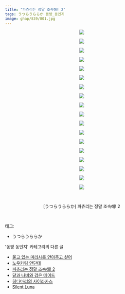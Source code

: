 ```yaml
---
title: "파츄리는 정말 조숙해! 2"
tags: うつらうららか 동방_동인지
image: ghap/839/001.jpg
---
```

<div class="article">
<p style="text-align: center; clear: none; float: none;"><img src="{{ site.nasurl }}/ghap/839/001.jpg"/></p>
<p style="text-align: center; clear: none; float: none;"><img src="{{ site.nasurl }}/ghap/839/002.jpg"/></p>
<p style="text-align: center; clear: none; float: none;"><img src="{{ site.nasurl }}/ghap/839/003.jpg"/></p>
<p style="text-align: center; clear: none; float: none;"><img src="{{ site.nasurl }}/ghap/839/004.jpg"/></p>
<p style="text-align: center; clear: none; float: none;"><img src="{{ site.nasurl }}/ghap/839/005.jpg"/></p>
<p style="text-align: center; clear: none; float: none;"><img src="{{ site.nasurl }}/ghap/839/006.jpg"/></p>
<p style="text-align: center; clear: none; float: none;"><img src="{{ site.nasurl }}/ghap/839/007.jpg"/></p>
<p style="text-align: center; clear: none; float: none;"><img src="{{ site.nasurl }}/ghap/839/008.jpg"/></p>
<p style="text-align: center; clear: none; float: none;"><img src="{{ site.nasurl }}/ghap/839/009.jpg"/></p>
<p style="text-align: center; clear: none; float: none;"><img src="{{ site.nasurl }}/ghap/839/010.jpg"/></p>
<p style="text-align: center; clear: none; float: none;"><img src="{{ site.nasurl }}/ghap/839/011.jpg"/></p>
<p style="text-align: center; clear: none; float: none;"><img src="{{ site.nasurl }}/ghap/839/012.jpg"/></p>
<p style="text-align: center; clear: none; float: none;"><img src="{{ site.nasurl }}/ghap/839/013.jpg"/></p>
<p style="text-align: center; clear: none; float: none;"><img src="{{ site.nasurl }}/ghap/839/014.jpg"/></p>
<p style="text-align: center; clear: none; float: none;"><img src="{{ site.nasurl }}/ghap/839/015.jpg"/></p>
<p style="text-align: center; clear: none; float: none;"><img src="{{ site.nasurl }}/ghap/839/016.jpg"/></p>
<p style="text-align: center; clear: none; float: none;"><img src="{{ site.nasurl }}/ghap/839/017.jpg"/></p>
<p style="text-align: center; clear: none; float: none;"><img src="{{ site.nasurl }}/ghap/839/018.jpg"/></p>
<p style="text-align: center; clear: none; float: none;"><br/></p>
<p style="text-align: center; clear: none; float: none;">[うつらうららか] 파츄리는 정말 조숙해! 2</p>
<p><br/></p>
</div><div class="tagTrail">
<p>태그: </p>
<ul>
<li>うつらうららか</li>
</ul>
</div><div class="another">
<p>'동방 동인지' 카테고리의 다른 글</p>
<ul>
<li><a href="/2016-07-14-ghap_841">울고 있는 마리사를 안아주고 싶어</a></li>
<li><a href="/2016-07-14-ghap_840">노우카링 안단테</a></li>
<li><a href="/2016-07-13-ghap_839">파츄리는 정말 조숙해! 2</a></li>
<li><a href="/2016-07-13-ghap_838">달과 나비와 검은 메이드</a></li>
<li><a href="/2016-07-13-ghap_835">히다마리의 사이라카스</a></li>
<li><a href="/2016-07-13-ghap_834">Silent Luna</a></li>
</ul>
</div><div class="cb_module cb_fluid">
<div class="cb_wrt cb_profile">
</div><!-- commentList close -->
</div>